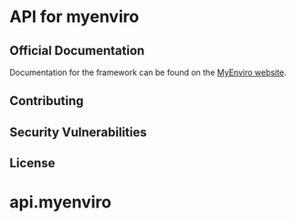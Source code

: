 # API for myenviro


## Official Documentation

Documentation for the framework can be found on the [MyEnviro website](https://myenviro/docs).

## Contributing



## Security Vulnerabilities


## License

# api.myenviro
